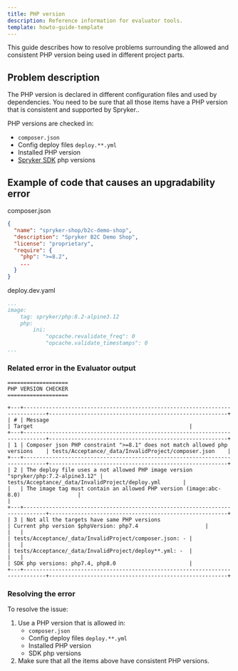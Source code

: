 ```yaml
---
title: PHP version
description: Reference information for evaluator tools.
template: howto-guide-template
---
```


This guide describes how to resolve problems surrounding the allowed and consistent PHP version being used in different project parts.

## Problem description

The PHP version is declared in different configuration files and used by dependencies.
You need to be sure that all those items have a PHP version that is consistent and supported by Spryker..

PHP versions are checked in:
- `composer.json`
- Config deploy files `deploy.**.yml`
- Installed PHP version
- [Spryker SDK](https://docs.spryker.com/docs/sdk/dev/spryker-sdk.html) php versions

## Example of code that causes an upgradability error

composer.json
```json
{
  "name": "spryker-shop/b2c-demo-shop",
  "description": "Spryker B2C Demo Shop",
  "license": "proprietary",
  "require": {
    "php": ">=8.2",
    ...
  }
}
```

deploy.dev.yaml
```yaml
...
image:
    tag: spryker/php:8.2-alpine3.12
    php:
        ini:
            "opcache.revalidate_freq": 0
            "opcache.validate_timestamps": 0
...
```

### Related error in the Evaluator output

```shell
===================
PHP VERSION CHECKER
===================

+---+-----------------------------------------------------------------------------+--------------------------------------------------------+
| # | Message                                                                     | Target                                                 |
+---+-----------------------------------------------------------------------------+--------------------------------------------------------+
| 1 | Composer json PHP constraint ">=8.1" does not match allowed php versions    | tests/Acceptance/_data/InvalidProject/composer.json    |
+---+-----------------------------------------------------------------------------+--------------------------------------------------------+
| 2 | The deploy file uses a not allowed PHP image version "spryker/php:7.2-alpine3.12" | tests/Acceptance/_data/InvalidProject/deploy.yml       |
|   | The image tag must contain an allowed PHP version (image:abc-8.0)                  |                                                        |
+---+-----------------------------------------------------------------------------+--------------------------------------------------------+
| 3 | Not all the targets have same PHP versions                                  | Current php version $phpVersion: php7.4                     |
|   |                                                                             | tests/Acceptance/_data/InvalidProject/composer.json: - |
|   |                                                                             | tests/Acceptance/_data/InvalidProject/deploy**.yml: -  |
|   |                                                                             | SDK php versions: php7.4, php8.0                       |
+---+-----------------------------------------------------------------------------+--------------------------------------------------------+
```

### Resolving the error

To resolve the issue:
1. Use a PHP version that is allowed in:
   - `composer.json`
   - Config deploy files `deploy.**.yml`
   - Installed PHP version
   - SDK php versions
2. Make sure that all the items above have consistent PHP versions.